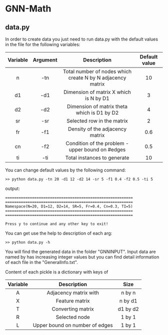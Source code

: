 # GNN-Math

## data.py
In order to create data you just need to run data.py with the default values in the file for the following variables:

| Variable | Argument | Description  | Default value  |
| :---:   | :-: | :-: | :-: |
| n | -tn | Total number of nodes which create N by N adjacency matrix | 10 |
| d1 | -d1 | Dimension of matrix X which is N by D1 | 3 |
| d2 | -d2 | Dimension of matrix theta which is D1 by D2 | 4 |
| sr | -sr | Selected row in the matrix | 2 |
| fr | -f1 | Density of the adjacency matrix | 0.6 |
| cn | -f2 | Condition of the problem - upper bound on #edges | 0.5 |
| ti | -ti | Total instances to generate | 10 |


You can change default values by the following command:
```
>> python data.py -tn 20 -d1 12 -d2 14 -sr 5 -f1 0.4 -f2 0.5 -ti 5
```

output:
```
=========================================================
=========================================================
Namespace(N=20, D1=12, D2=14, SR=5, Fr=0.4, Cn=0.3, TI=5)
=========================================================
=========================================================

Press y to continue and any other key to exit!
```

You can get use the help to description of each arg:
```
>> python data.py -h
```

You will find the generated data in the folder "GNNINPUT". Input data are named by has increasing integer values but you can find detail information of each file in the "GeneralInfo.txt".

Content of each pickle is a dictionary with keys of

| Variable | Description | Size |
| :---: | :-: | :-: |
| A |  Adjacency matrix with | n by n | 
| X | Feature matrix | n by d1 |
| T | Converting matrix | d1 by d2 |
| R | Selected node | 1 by 1 |
| L | Upper bound on number of edges | 1 by 1 |
